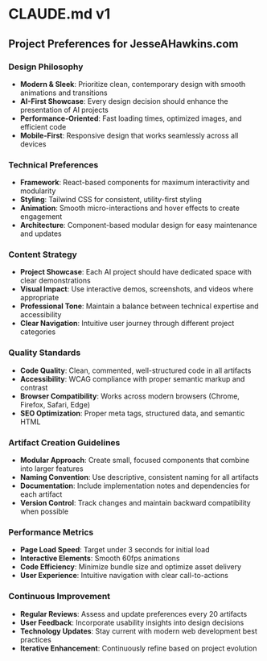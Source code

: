 # CLAUDE.md v1

## Project Preferences for JesseAHawkins.com

### Design Philosophy
- **Modern & Sleek**: Prioritize clean, contemporary design with smooth animations and transitions
- **AI-First Showcase**: Every design decision should enhance the presentation of AI projects
- **Performance-Oriented**: Fast loading times, optimized images, and efficient code
- **Mobile-First**: Responsive design that works seamlessly across all devices

### Technical Preferences
- **Framework**: React-based components for maximum interactivity and modularity
- **Styling**: Tailwind CSS for consistent, utility-first styling
- **Animation**: Smooth micro-interactions and hover effects to create engagement
- **Architecture**: Component-based modular design for easy maintenance and updates

### Content Strategy
- **Project Showcase**: Each AI project should have dedicated space with clear demonstrations
- **Visual Impact**: Use interactive demos, screenshots, and videos where appropriate
- **Professional Tone**: Maintain a balance between technical expertise and accessibility
- **Clear Navigation**: Intuitive user journey through different project categories

### Quality Standards
- **Code Quality**: Clean, commented, well-structured code in all artifacts
- **Accessibility**: WCAG compliance with proper semantic markup and contrast
- **Browser Compatibility**: Works across modern browsers (Chrome, Firefox, Safari, Edge)
- **SEO Optimization**: Proper meta tags, structured data, and semantic HTML

### Artifact Creation Guidelines
- **Modular Approach**: Create small, focused components that combine into larger features
- **Naming Convention**: Use descriptive, consistent naming for all artifacts
- **Documentation**: Include implementation notes and dependencies for each artifact
- **Version Control**: Track changes and maintain backward compatibility when possible

### Performance Metrics
- **Page Load Speed**: Target under 3 seconds for initial load
- **Interactive Elements**: Smooth 60fps animations
- **Code Efficiency**: Minimize bundle size and optimize asset delivery
- **User Experience**: Intuitive navigation with clear call-to-actions

### Continuous Improvement
- **Regular Reviews**: Assess and update preferences every 20 artifacts
- **User Feedback**: Incorporate usability insights into design decisions
- **Technology Updates**: Stay current with modern web development best practices
- **Iterative Enhancement**: Continuously refine based on project evolution
